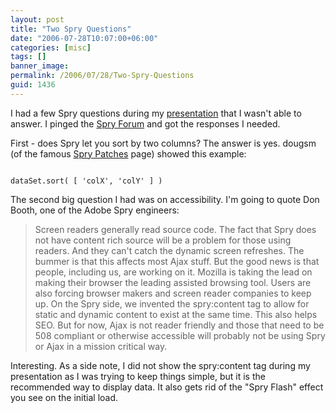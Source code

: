 ```yaml
---
layout: post
title: "Two Spry Questions"
date: "2006-07-28T10:07:00+06:00"
categories: [misc]
tags: []
banner_image: 
permalink: /2006/07/28/Two-Spry-Questions
guid: 1436
---
```


I had a few Spry questions during my <a href="http://ray.camdenfamily.com/index.cfm/2006/7/27/Spry-Presentation-RecordingZip">presentation</a> that I wasn't able to answer. I pinged the <a href="http://www.adobe.com/cfusion/webforums/forum/categories.cfm?forumid=72&catid=602">Spry Forum</a> and got the responses I needed.

First - does Spry let you sort by two columns? The answer is yes. dougsm (of the famous <a href="http://www.bigdoug.com/SpryPatches/">Spry Patches</a> page) showed this example:

<code>
dataSet.sort( [ 'colX', 'colY' ] )
</code>

The second big question I had was on accessibility. I'm going to quote Don Booth, one of the Adobe Spry engineers:

<blockquote>
Screen readers generally read source code. The fact that Spry does not have content rich source will be a problem for those using readers. And they can't catch the dynamic screen refreshes. The bummer is that this affects most Ajax stuff. But the good news is that people, including us, are working on it. Mozilla is taking the lead on making their browser the leading assisted browsing tool. Users are also forcing browser makers and screen reader companies to keep up.
On the Spry side, we invented the spry:content tag to allow for static and dynamic content to exist at the same time. This also helps SEO.
But for now, Ajax is not reader friendly and those that need to be 508 compliant or otherwise accessible will probably not be using Spry or Ajax in a mission critical way.
</blockquote>

Interesting. As a side note, I did not show the spry:content tag during my presentation as I was trying to keep things simple, but it is the recommended way to display data. It also gets rid of the "Spry Flash" effect you see on the initial load.